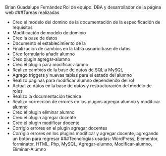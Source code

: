 Brian Guadalupe Fernández
Rol de equipo: DBA y desarrollador de la página web
###Tareas realizadas
- Creo el modelo del domino de la documentación de la especificación de requisitos
- Modificación de modelo de dominio
- Creo la base de datos
- Documento el establecimiento de la
- Finalización de cambios en la tabla usuario base de datos
- Creo formulario añadir alumno
- Creo plugin agregar-alumno 
- Creo el plugin para modificar alumno
- Realizo cambios de la base de datos de SQL a MySQL
- Agrego triggers y nuevas tablas para el estado del alumno
- Realizo paginas para modificar alumno dependiendo del rol
- Actualizo datos en la base de datos y restructuración del modelo de roles
- Realizo la documentación técnica
- Realizo corrección de errores en los plugins agregar alumno y modificar alumno
- Creo el plugin eliminar alumno
- Creo el plugin agregar docente
- Creo el plugin modificar docente
- Corrigio errores en el plugin agregar docentes
- Corrigio errores en los plugins modificar y agregar docente, agregando un boton para regresar
###Tecnologias usadas: WordPress, Elementor, forminator, HTML, Php, MySQL, Agregar-alumno, Modificar-alumno, Eliminar-Alumno
